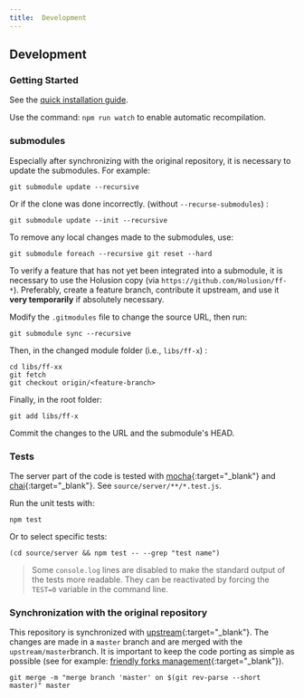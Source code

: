 ```yaml
---
title:  Development 
---
```


## Development

### Getting Started

See the [quick installation guide](/fr/doc/guides/deployment).

Use the command: `npm run watch` to enable automatic recompilation.

### submodules

Especially after synchronizing with the original repository, it is necessary to update the submodules. For example:

```
git submodule update --recursive
```

Or if the clone was done incorrectly. (without `--recurse-submodules`) :

```
git submodule update --init --recursive
```

To remove any local changes made to the submodules, use:

```
git submodule foreach --recursive git reset --hard
```

To verify a feature that has not yet been integrated into a submodule, it is necessary to use the Holusion copy (via `https://github.com/Holusion/ff-*`). Preferably, create a feature branch, contribute it upstream, and use it **very temporarily** if absolutely necessary.

Modify the `.gitmodules` file to change the source URL, then run:

    git submodule sync --recursive

Then, in the changed module folder (i.e., `libs/ff-x`) :
```
cd libs/ff-xx
git fetch
git checkout origin/<feature-branch>
```

Finally, in the root folder:
```
git add libs/ff-x
```

Commit the changes to the URL and the submodule's HEAD.

### Tests

The server part of the code is tested with [mocha](https://mochajs.org/){:target="_blank"} and [chai](https://www.chaijs.com/){:target="_blank"}. See `source/server/**/*.test.js`.

Run the unit tests with:

```
npm test
```

Or to select specific tests:

```
(cd source/server && npm test -- --grep "test name")
```

 > Some `console.log` lines are disabled to make the standard output of the tests more readable. They can be reactivated by forcing the `TEST=0` variable in the command line.

### Synchronization with the original repository

This repository is synchronized with [upstream](https://github.com/Smithsonian/dpo-voyager){:target="_blank"}. The changes are made in a `master` branch and are merged with the `upstream/master`branch. It is important to keep the code porting as simple as possible (see for example: [friendly forks management](https://github.blog/2022-05-02-friend-zone-strategies-friendly-fork-management/#git-for-windows-git){:target="_blank"}).

```
git merge -m "merge branch 'master' on $(git rev-parse --short master)" master
```